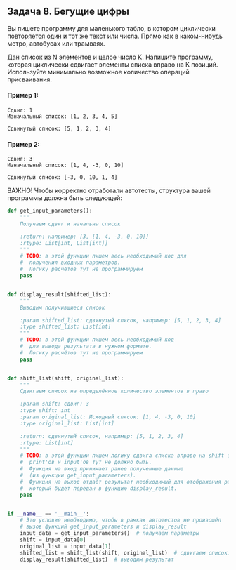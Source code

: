 ## Задача 8. Бегущие цифры
Вы пишете программу для маленького табло, в котором циклически
повторяется один и тот же текст или числа. Прямо как в
каком-нибудь метро, автобусах или трамваях.

Дан список из N элементов и целое число K. Напишите
программу, которая циклически сдвигает элементы списка
вправо на K позиций. Используйте минимально возможное
количество операций присваивания.

#### Пример 1:
```
Сдвиг: 1
Изначальный список: [1, 2, 3, 4, 5]

Сдвинутый список: [5, 1, 2, 3, 4]
```
#### Пример 2:
```
Сдвиг: 3
Изначальный список: [1, 4, -3, 0, 10]

Сдвинутый список: [-3, 0, 10, 1, 4]
```

ВАЖНО!
Чтобы корректно отработали автотесты, структура вашей
программы должна быть следующей:

```python
def get_input_parameters():
    """
    Получаем сдвиг и начальны список

    :return: например: [3, [1, 4, -3, 0, 10]]
    :rtype: List[int, List[int]]
    """
    # TODO: в этой функции пишем весь необходимый код для
    #  получения входных параметров.
    #  Логику расчётов тут не программируем
    pass


def display_result(shifted_list):
    """
    Выводим получившиеся список

    :param shifted_list: сдвинутый список, например: [5, 1, 2, 3, 4]
    :type shifted_list: List[int]
    """
    # TODO: в этой функции пишем весь необходимый код
    #  для вывода результата в нужном формате.
    #  Логику расчётов тут не программируем
    pass


def shift_list(shift, original_list):
    """
    Сдвигаем список на определённое количество элементов в право

    :param shift: сдвиг: 3
    :type shift: int
    :param original_list: Исходный список: [1, 4, -3, 0, 10]
    :type original_list: List[int]

    :return: сдвинутый список, например: [5, 1, 2, 3, 4]
    :rtype: List[int]
    """
    # TODO: в этой функции пишем логику сдвига списка вправо на shift элементов.
    #  print'ов и input'ов тут не должно быть.
    #  Функция на вход принимает ранее полученные данные
    #  (из функции get_input_parameters).
    #  Функция на выход отдаёт результат необходимый для отображения работы программы,
    #  который будет передан в функцию display_result.
    pass


if __name__ == '__main__':
    # Это условие необходимо, чтобы в рамках автотестов не произошёл
    # вызов функций get_input_parameters и display_result
    input_data = get_input_parameters()  # получаем параметры
    shift = input_data[0]
    original_list = input_data[1]
    shifted_list = shift_list(shift, original_list)  # сдвигаем список.
    display_result(shifted_list)  # выводим результат
```